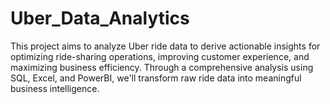# Uber_Data_Analytics
This project aims to analyze Uber ride data to derive actionable insights for optimizing ride-sharing operations, improving customer experience, and maximizing business efficiency. Through a comprehensive analysis using SQL, Excel, and PowerBI, we'll transform raw ride data into meaningful business intelligence.


